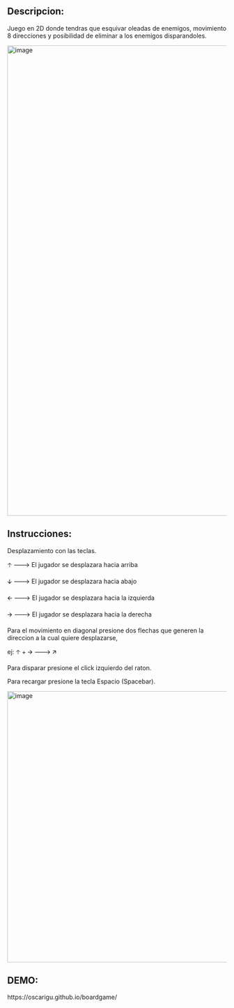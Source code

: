 <h2>Descripcion:</h2>

Juego en 2D donde tendras que esquivar oleadas de enemigos, movimiento 8 direcciones y posibilidad de eliminar a los enemigos disparandoles.

<img width="1920" height="1080" alt="image" src="https://github.com/user-attachments/assets/97acb83b-ac62-490a-8937-986e7cef259e" />

<h2>Instrucciones:</h2>

Desplazamiento con las teclas. 

🡡 ---> El jugador se desplazara hacia arriba

🡫 ---> El jugador se desplazara hacia abajo

🡨 ---> El jugador se desplazara hacia la izquierda

🡪 ---> El jugador se desplazara hacia la derecha

Para el movimiento en diagonal presione dos flechas que generen la direccion a la cual quiere desplazarse,

ej: 🡡 + 🡪 ---> 🡭

Para disparar presione el click izquierdo del raton.

Para recargar presione la tecla Espacio (Spacebar).

<img width="1086" height="623" alt="image" src="https://github.com/user-attachments/assets/f95c9829-ed94-49c4-bfc9-d4927fdbf3d1" />

<h2>DEMO:</h2>
https://oscarigu.github.io/boardgame/
